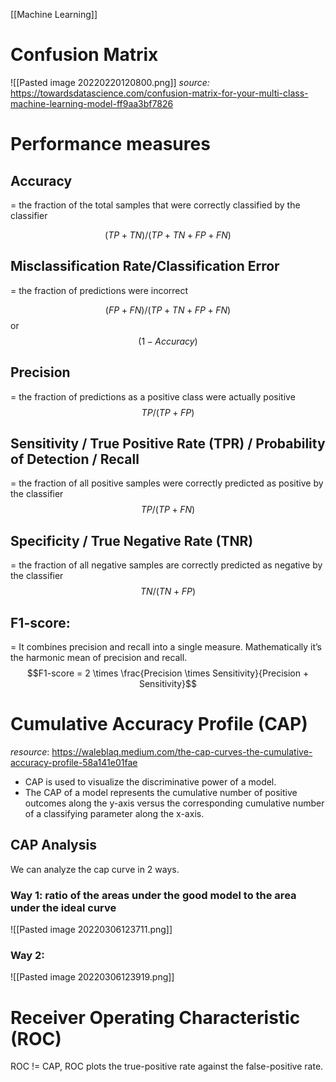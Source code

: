 [[Machine Learning]]
# Confusion Matrix
![[Pasted image 20220220120800.png]]
*source:* https://towardsdatascience.com/confusion-matrix-for-your-multi-class-machine-learning-model-ff9aa3bf7826

# Performance measures
## Accuracy 
= the fraction of the total samples that were correctly classified by the classifier

$$(TP+TN)/(TP+TN+FP+FN)$$
## Misclassification Rate/Classification Error
= the fraction of predictions were incorrect

$$(FP+FN)/(TP+TN+FP+FN)$$ or $$(1-Accuracy)$$
## Precision
= the fraction of predictions as a positive class were actually positive
$$TP/(TP+FP)$$
## Sensitivity / True Positive Rate (TPR) / Probability of Detection / Recall
= the fraction of all positive samples were correctly predicted as positive by the classifier
$$TP/(TP+FN)$$
## Specificity / True Negative Rate (TNR)
= the fraction of all negative samples are correctly predicted as negative by the classifier
$$TN/(TN+FP)$$
## F1-score: 
= It combines precision and recall into a single measure. Mathematically it’s the harmonic mean of precision and recall.
$$F1-score = 2 \times \frac{Precision \times Sensitivity}{Precision + Sensitivity}$$


# Cumulative Accuracy Profile (CAP)
*resource*: https://waleblaq.medium.com/the-cap-curves-the-cumulative-accuracy-profile-58a141e01fae
 - CAP is used to visualize the discriminative power of a model. 
 - The CAP of a model represents the cumulative number of positive outcomes along the y-axis versus the corresponding cumulative number of a classifying parameter along the x-axis.
 ## CAP Analysis
We can analyze the cap curve in 2 ways.
 ### Way 1: ratio of the areas under the good model to the area under the ideal curve
 ![[Pasted image 20220306123711.png]]
 ### Way 2:
![[Pasted image 20220306123919.png]]
# Receiver Operating Characteristic (ROC)
ROC != CAP, ROC plots the true-positive rate against the false-positive rate.